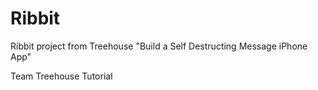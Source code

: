 # Ribbit
Ribbit project from Treehouse "Build a Self Destructing Message iPhone App"

Team Treehouse Tutorial
